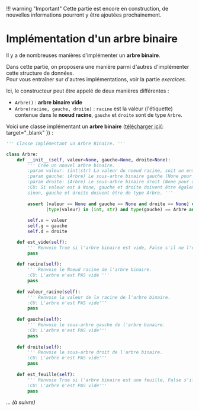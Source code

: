 !!! warning "Important"
	Cette partie est encore en construction, de nouvelles informations pourront y être ajoutées prochainement.

# Implémentation d'un arbre binaire

Il y a de nombreuses manières d'implémenter un **arbre binaire**.

Dans cette partie, on proposera une manière parmi d'autres d'implémenter cette structure de données.<br />Pour vous entraîner sur d'autres implémentations, voir la partie *exercices*.

Ici, le constructeur peut être appelé de deux manières différentes :

* `Arbre()` : **arbre binaire vide**
* `Arbre(racine, gauche, droite)` : `racine` est la valeur (l'étiquette) contenue dans le **noeud racine**, `gauche` et `droite` sont de type `Arbre`.

Voici une classe implémentant un **arbre binaire** ([télécharger ici](src/arbre_binaire.py){: target="_blank" }) :

```python
''' Classe implémentant un Arbre Binaire. '''

class Arbre:
    def __init__(self, valeur=None, gauche=None, droite=None):
        ''' Crée un nouvel arbre binaire.
        :param valeur: (int|str) La valeur du noeud racine, soit un entier, soit une chaîne de caractères
        :param gauche: (Arbre) Le sous-arbre binaire gauche (None pour arbre binaire vide)
        :param droite: (Arbre) Le sous-arbre binaire droit (None pour arbre binaire vide)
        :CU: Si valeur est à None, gauche et droite doivent être également à None (cas de l'arbre vide),
        sinon, gauche et droite doivent être de type Arbre. '''
        
        assert (valeur == None and gauche == None and droite == None) or \
               (type(valeur) in (int, str) and type(gauche) == Arbre and type(droite) == Arbre)
        
        self.v = valeur
        self.g = gauche
        self.d = droite

    def est_vide(self):
        ''' Renvoie True si l'arbre binaire est vide, False s'il ne l'est pas. '''
        pass
    
    def racine(self):
        ''' Renvoie le Noeud racine de l'arbre binaire.
        :CU: L'arbre n'est PAS vide '''
        pass
    
    def valeur_racine(self):
        ''' Renvoie la valeur de la racine de l'arbre binaire.
        :CU: L'arbre n'est PAS vide'''
        pass
    
    def gauche(self):
        ''' Renvoie le sous-arbre gauche de l'arbre binaire.
        :CU: L'arbre n'est PAS vide'''
        pass
    
    def droite(self):
        ''' Renvoie le sous-arbre droit de l'arbre binaire.
        :CU: L'arbre n'est PAS vide'''
        pass
    
    def est_feuille(self):
        ''' Renvoie True si l'arbre binaire est une feuille, False s'il ne l'est pas.
        :CU: L'arbre n'est PAS vide'''
        pass
```

*... (à suivre)*